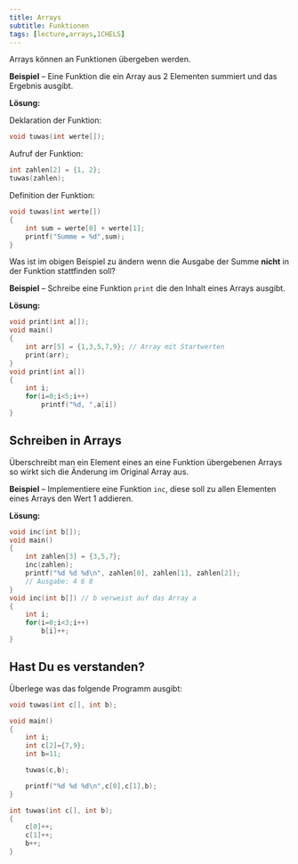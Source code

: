 ```yaml
---
title: Arrays
subtitle: Funktionen
tags: [lecture,arrays,1CHELS]
---
```



Arrays können an Funktionen übergeben werden.

**Beispiel** – Eine Funktion die ein Array aus 2 Elementen summiert und das Ergebnis ausgibt.

**Lösung:**

Deklaration der Funktion:
```c
void tuwas(int werte[]);
```

Aufruf der Funktion:
```c
int zahlen[2] = {1, 2};
tuwas(zahlen);
```

Definition der Funktion:
```c
void tuwas(int werte[])
{
	int sum = werte[0] + werte[1];
	printf("Summe = %d",sum);
}
```

Was ist im obigen Beispiel zu ändern wenn die Ausgabe der Summe **nicht** in der Funktion stattfinden soll?



**Beispiel** – Schreibe eine Funktion `print` die den Inhalt eines Arrays ausgibt.

**Lösung:**

```c
void print(int a[]);
void main()
{
	int arr[5] = {1,3,5,7,9}; // Array mit Startwerten
	print(arr);
}
void print(int a[])
{
	int i;
	for(i=0;i<5;i++)
		printf("%d, ",a[i])
}
```


## Schreiben in Arrays

Überschreibt man ein Element eines an eine Funktion übergebenen Arrays so wirkt sich die Änderung im Original Array aus.

**Beispiel** – Implementiere eine Funktion `inc`, diese soll zu allen Elementen eines Arrays den Wert 1 addieren.

**Lösung:**

```c
void inc(int b[]);
void main()
{
	int zahlen[3] = {3,5,7};
	inc(zahlen);
	printf("%d %d %d\n", zahlen[0], zahlen[1], zahlen[2]); 
	// Ausgabe: 4 6 8
}
void inc(int b[]) // b verweist auf das Array a
{
	int i;
	for(i=0;i<3;i++)
		b[i]++;
}
```



## Hast Du es verstanden?

Überlege was das folgende Programm ausgibt:
```c
void tuwas(int c[], int b);

void main()
{
	int i;
	int c[2]={7,9};
	int b=11;

	tuwas(c,b);

	printf("%d %d %d\n",c[0],c[1],b);
}

int tuwas(int c[], int b);
{
	c[0]++;
	c[1]++;
	b++;
}
```





